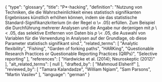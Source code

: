 {
    "type": "glossary",
    "title": "P*-hacking",
    "definition": "Nutzung von Techniken, die die Wahrscheinlichkeit eines statistisch signifikanten Ergebnisses künstlich erhöhen können, indem sie das statistische Standard-Signifikanzkriterium (in der Regel α \\= .05) erfüllen. Zum Beispiel die Durchführung mehrerer Analysen und die Angabe nur derjenigen mit *p* \\< .05, das selektive Entfernen von Daten bis *p* \\< .05, die Auswahl von Variablen für die Verwendung in Analysen auf der Grundlage, ob diese Parameter statistisch signifikant sind.",
    "related_terms": [
        "Analytic flexibility",
        "Fishing",
        "Garden of forking paths",
        "HARKing",
        "Questionable Research Practices or Questionable Reporting Practices (QRPs)",
        "Selective reporting"
    ],
    "references": [
        "Hardwicke et al. (2014); Neuroskeptic (2012)"
    ],
    "alt_related_terms": [
        null
    ],
    "drafted_by": [
        "Mahmoud Elsherif"
    ],
    "reviewed_by": [
        "Tamara Kalandadze",
        "William Ngiam",
        "Sam Parsons",
        "Martin Vasilev"
    ],
    "language": "german"
}